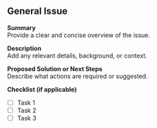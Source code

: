 ## General Issue

**Summary**  
Provide a clear and concise overview of the issue.

**Description**  
Add any relevant details, background, or context.

**Proposed Solution or Next Steps**  
Describe what actions are required or suggested.

**Checklist (if applicable)**  
- [ ] Task 1  
- [ ] Task 2  
- [ ] Task 3  
